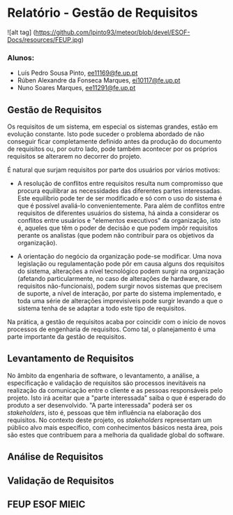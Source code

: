 # Relatório - Gestão de Requisitos

![alt tag] (https://github.com/lpinto93/meteor/blob/devel/ESOF-Docs/resources/FEUP.jpg)

### Alunos:
* Luís Pedro Sousa Pinto, ee11169@fe.up.pt
* Rúben Alexandre da Fonseca Marques, ei10117@fe.up.pt 
* Nuno Soares Marques, ee11291@fe.up.pt

## Gestão de Requisitos

Os requisitos de um sistema, em especial os sistemas grandes, estão em evolução constante. Isto pode suceder o problema abordado de não conseguir ficar completamente definido antes da produção do documento de requisitos ou, por outro lado, pode também acontecer por os próprios requisitos se alterarem no decorrer do projeto.

É natural que surjam requisitos por parte dos usuários por vários motivos:

* A resolução de conflitos entre requisitos resulta num compromisso que procura equilibrar as necessidades das diferentes partes interessadas. Este equilíbrio pode ter de ser modificado e só com o uso do sistema é que é possível avaliá-lo convenientemente. Para além de conflitos entre requisitos de diferentes usuários do sistema, há ainda a considerar os conflitos entre usuários e "elementos executivos" da organização, isto é, aqueles que têm o poder de decisão e que podem impôr requisitos perante os analistas (que podem não contribuir para os objetivos da organização).

* A orientação do negócio da organização pode-se modificar. Uma nova legislação ou regulamentação pode pôr em causa alguns dos requisitos do sistema, alterações a nível tecnológico podem surgir na organização (afetando particularmente, no caso de alterações de hardware, os requisitos não-funcionais), podem surgir novos sistemas que precisem de suporte, a nível de interação, por parte do sistema implementado, e toda uma série de alterações imprevisíveis pode surgir levando a que o sistema tenha de se adaptar a todo este tipo de requisitos.

Na prática, a gestão de requisitos acaba por coincidir com o início de novos processos de engenharia de requisitos. Como tal, o planejamento é uma parte importante da gestão de requisitos.

## Levantamento de Requisitos

No âmbito da engenharia de software, o levantamento, a análise, a especificação e validação de requisitos são processos inevitáveis na realização da comunicação entre o cliente e as pessoas responsáveis pelo projeto. Isto irá aceitar que a "parte interessada" saiba o que é esperado do produto a ser desenvolvido. "A parte interessada" poderá ser os *stakeholders*, isto é, pessoas que têm influência na elaboração dos requisitos.
No contexto deste projeto, os *stakeholders* representam um público alvo mais específico, com conhecimentos básicos nesta área, pois são estes que contribuem para a melhoria da qualidade global do software.



## Análise de Requisitos

## Validação de Requisitos

## FEUP ESOF MIEIC 
